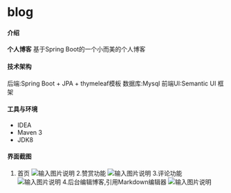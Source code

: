 # blog

#### 介绍
**个人博客**
基于Spring Boot的一个小而美的个人博客

#### 技术架构
后端:Spring Boot + JPA + thymeleaf模板
数据库:Mysql
前端UI:Semantic UI 框架

#### 工具与环境
- IDEA
- Maven 3
- JDK8

#### 界面截图
1. 首页
![输入图片说明](https://images.gitee.com/uploads/images/2020/0507/152648_1e45363b_5577558.png "屏幕截图.png")
2.赞赏功能
 ![输入图片说明](https://images.gitee.com/uploads/images/2020/0507/152857_59014bb5_5577558.png "屏幕截图.png")
3.评论功能
![输入图片说明](https://images.gitee.com/uploads/images/2020/0507/153423_cf8eb818_5577558.png "屏幕截图.png")
4.后台编辑博客,引用Markdown编辑器
![输入图片说明](https://images.gitee.com/uploads/images/2020/0507/154440_f2bf9e25_5577558.png "屏幕截图.png")